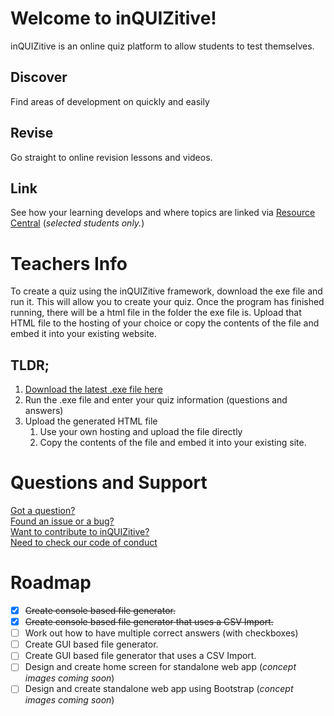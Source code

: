 # Welcome to inQUIZitive!

inQUIZitive is an online quiz platform to allow students to test themselves.

## Discover
Find areas of development on quickly and easily
## Revise
Go straight to online revision lessons and videos.
## Link
See how your learning develops and where topics are linked via [Resource Central](www.mrdavis.work) (_selected students only._)

# Teachers Info
To create a quiz using the inQUIZitive framework, download the exe file and run it. This will allow you to create your quiz. Once the program has finished running, there will be a html file in the folder the exe file is. Upload that HTML file to the hosting of your choice or copy the contents of the file and embed it into your existing website.

## TLDR;
1. [Download the latest .exe file here](https://github.com/AlexanderEDavis/inQUIZitive/releases)
1. Run the .exe file and enter your quiz information (questions and answers)
1. Upload the generated HTML file
   1. Use your own hosting and upload the file directly
   1. Copy the contents of the file and embed it into your existing site.

# Questions and Support
[Got a question?](mailto:inquizitive@mrdavis.work)  
[Found an issue or a bug?](https://github.com/AlexanderEDavis/inQUIZitive/issues/new/choose)  
[Want to contribute to inQUIZitive?](https://github.com/AlexanderEDavis/inQUIZitive/blob/master/docs/CONTRIBUTING.md)  
[Need to check our code of conduct](https://github.com/AlexanderEDavis/inQUIZitive/blob/master/docs/CODE_OF_CONDUCT.md)

# Roadmap
- [x]  ~~Create console based file generator.~~
- [x]  ~~Create console based file generator that uses a CSV Import.~~
- [ ]  Work out how to have multiple correct answers (with checkboxes)
- [ ]  Create GUI based file generator.
- [ ]  Create GUI based file generator that uses a CSV Import.
- [ ]  Design and create home screen for standalone web app (_concept images coming soon_)
- [ ]  Design and create standalone web app using Bootstrap (_concept images coming soon_)
